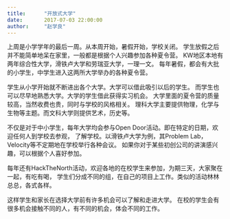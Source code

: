 ```yaml
---
title:      "开放式大学"
date:       2017-07-03 22:00:00
author:     "赵学良"
---
```


上周是小学学年的最后一周。从本周开始，暑假开始，学校关闭。
学生放假之后并不能简单地呆在家里，一般都是根据个人兴趣参加各种夏令营。
KW地区本地有两年综合性大学，滑铁卢大学和劳瑞亚大学，一理一文。
每年暑假，都会有大批的小学生，中学生进入这两所大学举办的各种夏令营。

学生从小学开始就不断进出各个大学。大学可以借此吸引以后的学生。
而学生也可以尽早地熟悉大学。大学的学生借此获得实习机会。
大学里面的夏令营的质量较高，当然收费也贵，同时与学校的风格相关。
理科大学主要提供物理，化学与生物等主题。而文科大学则提供艺术，历史等。

不仅是对于中小学生，每年大学均会参与Open Door活动。即在特定的日期，欢迎任何人到学校去参观，
了解学校。以滑铁卢大学为例，其Problem Lab，Velocity等不定期地在学校举行各种会议。
如果你对于某些初创公司的讲演感兴趣，可以根据个人喜好参加。

每年还有HackTheNorth活动，欢迎各地的在校学生来参加，为期三天，大家聚在一起，有吃有喝，
学生们分成不同的组，在自己的项目上工作。类似的活动林林总总，各式各样。

这样学生和家长在选择大学前有许多机会可以了解和走进大学。
在校的学生会有很多机会接触不同的人，有不同的机会，体会不同的工作。


